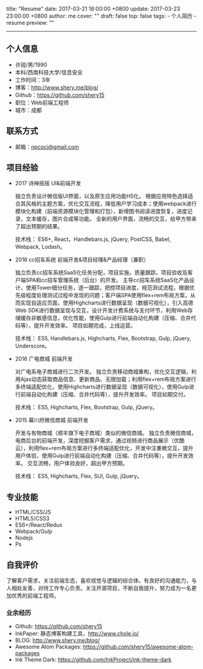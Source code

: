 title: "Resume"
date: 2017-03-21 18:00:00 +0800
update: 2017-03-23 23:00:00 +0800
author: me
cover: ""
draft: false
top: false
tags:
    - 个人简历
    - resume
preview: ""

---
## 个人信息
  - 许锐/男/1990
  - 本科/西南科技大学/信息安全
  - 工作时间：3年
  - 博客：http://www.shery.me/blog/
  - Github：https://github.com/shery15
  - 职位：Web前端工程师
  - 城市：成都

## 联系方式
  - 邮箱：npcoci@gmail.com

## 项目经验
  - 2017
    诗神摇摇
    UI&前端开发

    独立负责设计微信版UI界面，以及原生应用功能H5化。
    根据应用特色选择适合其风格的主题方案，优化交互流程，降低用户学习成本；使用webpack进行模块化构建（前端资源模块化管理和打包），新增图书阅读进度恢复，进度记录，文本缓存，图片合成等功能。
    全新的用户界面，流畅的交互，给甲方带来了超出预期的结果。

    技术栈： ES6+, React，Handlebars.js, jQuery, PostCSS, Babel, Webpack, Lodash。

  - 2016
    cc招车系统
    前端开发&项目经理&产品经理（兼职）

    独立负责cc招车系统SaaS化任务分配，项目实施，质量跟踪，项目验收及客户端SPA和cc招车管理系统（后台）的开发。
    主导cc招车系统SaaS化产品设计，使用Tower细分任务，逐一跟踪，把控项目进度，规范测试流程，根据优先级程度处理测试过程中发现的问题；客户端SPA使用flex+rem布局方案，从而实现自适应页面，使用Highcharts进行数据呈现（数据可视化），引入高德Web SDK进行数据呈现与交互，设计开发计费系统与支付环节，利用Web存储缓存非敏感信息，优化性能，使用Gulp进行前端自动化构建（压缩、合并代码等），提升开发效率。
    项目如期完成，上线运营。

    技术栈： ES5, Handlebars.js, Highcharts, Flex, Bootstrap, Gulp, jQuery, Underscore。

  - 2016
    广电商城
    前端开发

    对广电系电子商城进行二次开发。
    独立负责移动商城重构，优化交互逻辑，利用Ajax动态获取商品信息、更新商品、无限加载；利用flex+rem布局方案进行多终端适配优化，使用Highcharts进行数据呈现（数据可视化），使用Gulp进行前端自动化构建（压缩、合并代码等），提升开发效率。
    项目如期交付。

    技术栈： ES5, Highcharts, Flex, Bootstrap, Gulp, jQuery。

  - 2015
    幕川府微信商城
    前端开发

    开发与有物商城（顺丰旗下电子商城）类似的微信商城。
    独立负责微信商城，电商后台的前端开发，深度挖掘客户需求，通过视频进行商品展示（优酷云），利用flex+rem布局方案进行多终端适配优化，开发中注重微交互，提升用户体验，使用Gulp进行前端自动化构建（压缩、合并代码等），提升开发效率。
    交互流畅，用户体验良好，超出甲方预期。

    技术栈： ES5, Highcharts, Flex, SUI, Gulp, jQuery。

## 专业技能
  - HTML/CSS/JS
  - HTML5/CSS3
  - ES6+/React/Redux
  - Webpack/Gulp
  - Nodejs
  - Ps

## 自我评价
了解客户需求，关注前端生态，喜欢视觉与逻辑的综合体。有良好的沟通能力，与人相处友善，对待工作专心负责。关注开源项目，不断自我提升，努力成为一名更加优秀的前端工程师。

### 业余经历
  - Github: https://github.com/shery15
  - InkPaper: 静态博客构建工具，http://www.chole.io/
  - BLOG: http://www.shery.me/blog/
  - Awesome Atom Packages: https://github.com/shery15/awesome-atom-packages
  - Ink Theme Dark: https://github.com/InkProject/ink-theme-dark

